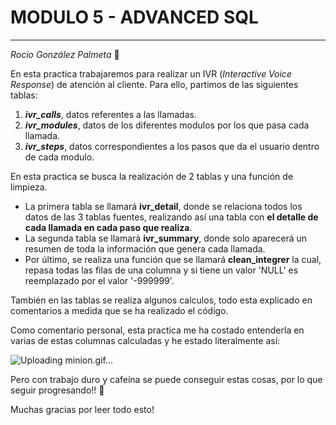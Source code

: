 # MODULO 5 - ADVANCED SQL
***
*Rocío González Palmeta* :purple_heart: 

En esta practica trabajaremos para realizar un IVR (*Interactive Voice Response*) de atención al cliente. Para ello, partimos de las siguientes tablas:
1. ***ivr_calls***, datos referentes a las llamadas.
2. ***ivr_modules***, datos de los diferentes modulos por los que pasa cada llamada.
3. ***ivr_steps***, datos correspondientes a los pasos que da el usuario dentro de cada modulo. 

En esta practica se busca la realización de 2 tablas y una función de limpieza. 

* La primera tabla se llamará **ivr_detail**, donde se relaciona todos los datos de las 3 tablas fuentes, realizando así una tabla con **el detalle de cada llamada en cada paso que realiza**.
* La segunda tabla se llamará **ivr_summary**, donde solo aparecerá un resumen de toda la información que genera cada llamada. 
* Por último, se realiza una función que se llamará **clean_integrer** la cual, repasa todas las filas de una columna y si tiene un valor 'NULL' es reemplazado por el valor '-999999'.

También en las tablas se realiza algunos calculos, todo esta explicado en comentarios a medida que se ha realizado el código.

Como comentario personal, esta practica me ha costado entenderla en varias de estas columnas calculadas y he estado literalmente así:

![Uploading minion.gif…]()


Pero con trabajo duro y cafeína se puede conseguir estas cosas, por lo que seguir progresando!! :muscle: 

Muchas gracias por leer todo esto!
